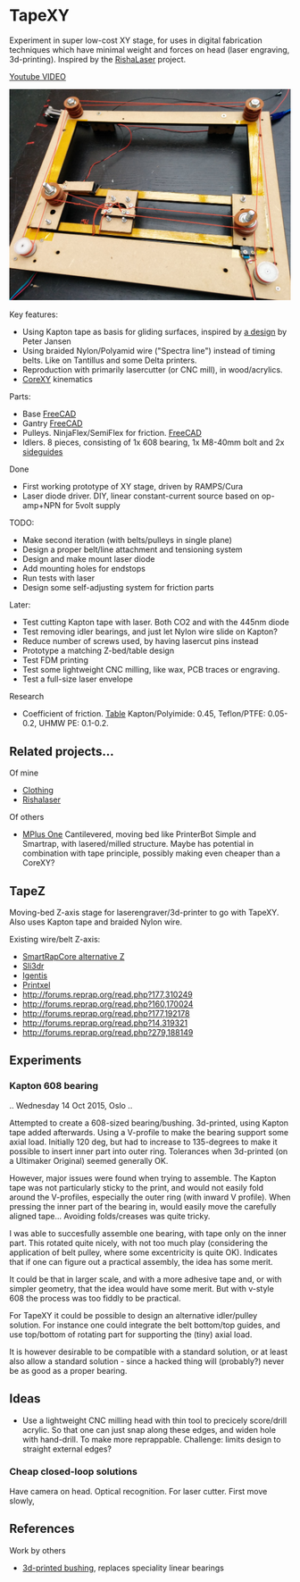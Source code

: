 
# TapeXY

Experiment in super low-cost XY stage, for uses in digital fabrication techniques
which have minimal weight and forces on head (laser engraving, 3d-printing).
Inspired by the [RishaLaser](http://rishalaser.org) project.

[Youtube VIDEO](https://www.youtube.com/watch?v=5F9-HIbBYwc)

![TapeXY first prototype](./doc/tapexy-first.jpg)

Key features:

* Using Kapton tape as basis for gliding surfaces,
inspired by [a design](http://www.thingiverse.com/thing:3554) by Peter Jansen
* Using braided Nylon/Polyamid wire ("Spectra line") instead of timing belts.
Like on Tantillus and some Delta printers.
* Reproduction with primarily lasercutter (or CNC mill), in wood/acrylics.
* [CoreXY](http://corexy.com) kinematics

Parts:

* Base [FreeCAD](./tapexy.fcstd)
* Gantry [FreeCAD](./tapexy-gantry.fcstd)
* Pulleys. NinjaFlex/SemiFlex for friction. [FreeCAD](./pulley-ninjaflex.fcstd)
* Idlers. 8 pieces, consisting of 1x 608 bearing, 1x M8-40mm bolt and 2x [sideguides](http://www.thingiverse.com/thing:31216)

Done

* First working prototype of XY stage, driven by RAMPS/Cura
* Laser diode driver. DIY, linear constant-current source based on op-amp+NPN for 5volt supply

TODO:

* Make second iteration (with belts/pulleys in single plane)
* Design a proper belt/line attachment and tensioning system
* Design and make mount laser diode
* Add mounting holes for endstops
* Run tests with laser
* Design some self-adjusting system for friction parts

Later:

* Test cutting Kapton tape with laser. Both CO2 and with the 445nm diode
* Test removing idler bearings, and just let Nylon wire slide on Kapton?
* Reduce number of screws used, by having lasercut pins instead
* Prototype a matching Z-bed/table design
* Test FDM printing
* Test some lightweight CNC milling, like wax, PCB traces or engraving.
* Test a full-size laser envelope

Research

* Coefficient of friction.
[Table](http://www.goodfellow.com/catalogue/GFCat2C.php?ewd_token=Q4ZIFOAVRhE2dSOYkbUxPMdSBZyxXk&n=Ab6sV0qHM8iAeitFJGlgDA1qjQCrhQ&ewd_urlNo=GFCat26&type=30&prop=3)
Kapton/Polyimide: 0.45, Teflon/PTFE: 0.05-0.2, UHMW PE: 0.1-0.2.

## Related projects...

Of mine

* [Clothing](../clothing)
* [Rishalaser](../rishalaser)

Of others

* [MPlus One](http://www.thingiverse.com/thing:1104249) Cantilevered, moving bed like PrinterBot Simple and Smartrap, with lasered/milled structure.
Maybe has potential in combination with tape principle, possibly making even cheaper than a CoreXY?

## TapeZ

Moving-bed Z-axis stage for laserengraver/3d-printer to go with TapeXY.
Also uses Kapton tape and braided Nylon wire.

Existing wire/belt Z-axis:

* [SmartRapCore alternative Z](http://www.thingiverse.com/thing:896556)
* [Sli3dr](http://richrap.blogspot.co.uk/2014/07/3d-printers-big-printers-small-printers.html)
* [Igentis](https://www.youmagine.com/designs/ingentis-a-tantillus-variant)
* [Printxel](http://printxel.blogspot.ca/2012/12/printxel-community.html)
* http://forums.reprap.org/read.php?177,310249
* http://forums.reprap.org/read.php?160,170024
* http://forums.reprap.org/read.php?177,192178
* http://forums.reprap.org/read.php?14,319321
* http://forums.reprap.org/read.php?279,188149

## Experiments

### Kapton 608 bearing

.. Wednesday 14 Oct 2015, Oslo ..

Attempted to create a 608-sized bearing/bushing. 3d-printed, using Kapton tape added afterwards.
Using a V-profile to make the bearing support some axial load.
Initially 120 deg, but had to increase to 135-degrees to make it possible to insert inner part into outer ring.
Tolerances when 3d-printed (on a Ultimaker Original) seemed generally OK.

However, major issues were found when trying to assemble.
The Kapton tape was not particularly sticky to the print,
and would not easily fold around the V-profiles, especially the outer ring (with inward V profile).
When pressing the inner part of the bearing in, would easily
move the carefully aligned tape... Avoiding folds/creases was quite tricky.

I was able to succesfully assemble one bearing, with tape only on the inner part.
This rotated quite nicely, with not too much play
(considering the application of belt pulley, where some excentricity is quite OK).
Indicates that if one can figure out a practical assembly, the idea has some merit.

It could be that in larger scale, and with a more adhesive tape and, or with simpler geometry,
that the idea would have some merit. But with v-style 608 the process was too fiddly to be practical.

For TapeXY it could be possible to design an alternative idler/pulley solution.
For instance one could integrate the belt bottom/top guides, and use top/bottom of
rotating part for supporting the (tiny) axial load.

It is however desirable to be compatible with a standard solution,
or at least also allow a standard solution - since a hacked thing will (probably?)
never be as good as a proper bearing.

## Ideas

* Use a lightweight CNC milling head with thin tool to precicely score/drill acrylic.
So that one can just snap along these edges, and widen hole with hand-drill. To make more reprappable.
Challenge: limits design to straight external edges?

### Cheap closed-loop solutions

Have camera on head. Optical recognition.
For laser cutter. First move slowly, 


## References

Work by others

* [3d-printed bushing](http://www.thingiverse.com/thing:1196801), replaces speciality linear bearings
